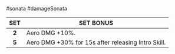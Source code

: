 #sonata #damageSonata 

|  SET  | SET BONUS                                          |
| :---: | -------------------------------------------------- |
| **2** | Aero DMG +10%.                                     |
| **5** | Aero DMG +30% for 15s after releasing Intro Skill. |
